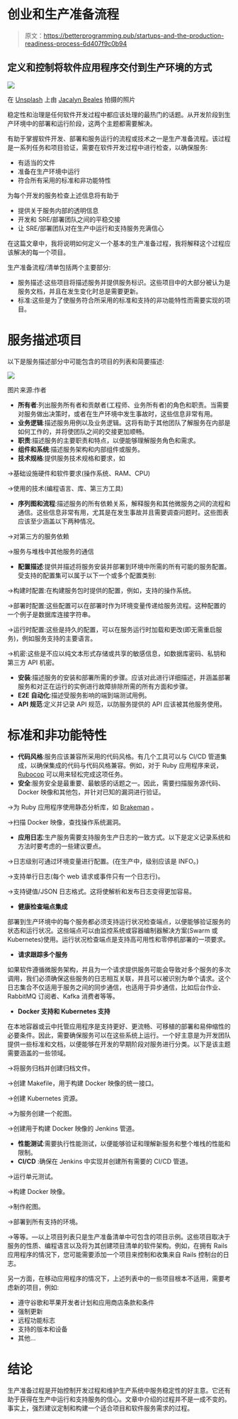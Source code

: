 # 创业和生产准备流程

> 原文：<https://betterprogramming.pub/startups-and-the-production-readiness-process-6d407f9c0b94>

## 定义和控制将软件应用程序交付到生产环境的方式

![](img/e34fd5f529cdb432424e43cfe664e07d.png)

在 [Unsplash](https://unsplash.com?utm_source=medium&utm_medium=referral) 上由 [Jacalyn Beales](https://unsplash.com/@jacalynbeales?utm_source=medium&utm_medium=referral) 拍摄的照片

稳定性和治理是任何软件开发过程中都应该处理的最热门的话题。从开发阶段到生产环境中的部署和运行阶段，这两个主题都需要解决。

有助于掌握软件开发、部署和服务运行的流程或技术之一是生产准备流程。该过程是一系列任务和项目验证，需要在软件开发过程中进行检查，以确保服务:

*   有适当的文件
*   准备在生产环境中运行
*   符合所有采用的标准和非功能特性

为每个开发的服务检查上述信息将有助于

*   提供关于服务内部的透明信息
*   开发和 SRE/部署团队之间的平稳交接
*   让 SRE/部署团队对在生产中运行和支持服务充满信心

在这篇文章中，我将说明如何定义一个基本的生产准备过程，我将解释这个过程应该解决的每一个项目。

生产准备流程/清单包括两个主要部分:

*   服务描述:这些项目将描述服务并提供服务标识。这些项目中的大部分被认为是服务文档，并且在发生变化时总是需要更新。
*   标准:这些是为了使服务符合所采用的标准和支持的非功能特性而需要实现的项目。

# 服务描述项目

以下是服务描述部分中可能包含的项目的列表和简要描述:

![](img/b350651b5324f9135b244b48aa8a8fe0.png)

图片来源:作者

*   **所有者**:列出服务所有者和贡献者(工程师、业务所有者)的角色和职责。当需要对服务做出决策时，或者在生产环境中发生事故时，这些信息非常有用。
*   **业务逻辑**:描述服务用例以及业务逻辑。这将有助于其他团队了解服务在内部是如何工作的，并将使团队之间的交接更加顺畅。
*   **职责**:描述服务的主要职责和特点，以便能够理解服务角色和需求。
*   **组件和系统**:描述服务架构和内部组件或服务。
*   **技术规格**:提供服务技术规格和要求，如

→基础设施硬件和软件要求(操作系统、RAM、CPU)

→使用的技术(编程语言、库、第三方工具)

*   **序列图和流程**:描述服务的所有依赖关系，解释服务和其他微服务之间的流程和通信。这些信息非常有用，尤其是在发生事故并且需要调查问题时。这些图表应该至少涵盖以下两种情况。

→对第三方的服务依赖

→服务与堆栈中其他服务的通信

*   **配置描述**:提供并描述将服务安装并部署到环境中所需的所有可能的服务配置。受支持的配置集可以属于以下一个或多个配置类别:

→构建时配置:在构建服务包时提供的配置，例如，支持的操作系统。

→部署时配置:这些配置可以在部署时作为环境变量传递给服务流程。这种配置的一个例子是数据库连接字符串。

→运行时配置:这些是持久的配置，可以在服务运行时加载和更改(即无需重启服务)，例如服务支持的主要语言。

→机密:这些是不应以纯文本形式存储或共享的敏感信息，如数据库密码、私钥和第三方 API 机密。

*   **安装**:描述服务的安装和部署所需的步骤。应该对此进行详细描述，并涵盖部署服务和对正在运行的实例进行故障排除所需的所有方面和步骤。
*   **E2E 自动化**:描述受服务影响的端到端测试用例。
*   **API 规范**:定义并记录 API 规范，以防服务提供的 API 应该被其他服务使用。

# 标准和非功能特性

*   **代码风格**:服务应该兼容所采用的代码风格。有几个工具可以与 CI/CD 管道集成，以确保集成的代码与代码风格兼容。例如，对于 Ruby 应用程序来说， [Rubocop](https://github.com/rubocop-hq/rubocop) 可以用来轻松完成这项任务。
*   **安全**:服务安全是最重要、最敏感的话题之一。因此，需要扫描服务源代码、Docker 映像和其他包，并针对已知的漏洞进行验证。

→为 Ruby 应用程序使用静态分析库，如 [Brakeman](https://github.com/presidentbeef/brakeman) 。

→扫描 Docker 映像，查找操作系统漏洞。

*   **应用日志**:生产服务需要支持服务生产日志的一致方式。以下是定义记录系统和方法时要考虑的一些建议要点。

→日志级别可通过环境变量进行配置。(在生产中，级别应该是 INFO。)

→支持单行日志(每个 web 请求或事件只有一个日志行)。

→支持键值/JSON 日志格式。这将使解析和发布日志变得更加容易。

*   **健康检查端点集成**

部署到生产环境中的每个服务都必须支持运行状况检查端点，以便能够验证服务的状态和运行状况。这些端点可以由监控系统或容器编制器解决方案(Swarm 或 Kubernetes)使用。运行状况检查端点是支持高可用性和零停机部署的一项要求。

*   **请求跟踪多个服务**

如果软件遵循微服务架构，并且为一个请求提供服务可能会导致对多个服务的多次调用，我们必须确保这些服务的日志相互关联，并且可以被识别为单个请求。这个日志集合不仅适用于服务之间的同步通信，也适用于异步通信，比如后台作业、RabbitMQ 订阅者、Kafka 消费者等等。

*   **Docker 支持和 Kubernetes 支持**

在本地容器或云中托管应用程序是支持更好、更流畅、可移植的部署和易伸缩性的必要条件。因此，需要确保服务可以在这些系统上运行。一个好主意是为开发团队提供一些标准和文档，以便能够在开发的早期阶段对服务进行分类。以下是该主题需要涵盖的一些领域。

→将服务归档并创建归档文件。

→创建 Makefile，用于构建 Docker 映像的统一接口。

→创建 Kubernetes 资源。

→为服务创建一个舵图。

→创建用于构建 Docker 映像的 Jenkins 管道。

*   **性能测试**:需要执行性能测试，以便能够验证和理解新服务和整个堆栈的性能和限制。
*   **CI/CD** :确保在 Jenkins 中实现并创建所有需要的 CI/CD 管道。

→运行单元测试。

→构建 Docker 映像。

→制作舵图。

→部署到所有支持的环境。

→等等。—以上项目列表只是生产准备清单中可包含的项目示例。这些项目取决于服务的性质、编程语言以及将为其创建项目清单的软件架构。例如，在拥有 Rails 应用程序的情况下，您可能需要添加一个项目来控制和收集来自 Rails 控制台的日志。

另一方面，在移动应用程序的情况下，上述列表中的一些项目根本不适用，需要考虑新的项目，例如:

*   遵守谷歌和苹果开发者计划和应用商店条款和条件
*   强制更新
*   远程功能标志
*   支持的版本和设备
*   其他…

# 结论

生产准备过程是开始控制开发过程和维护生产系统中服务稳定性的好主意。它还有助于获得在生产中运行和支持服务的信心。文章中介绍的过程并不是一成不变的。事实上，强烈建议定制和构建一个适合项目和软件服务需求的过程。